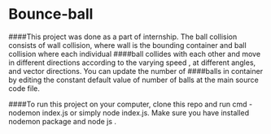 # Bounce-ball

####This project was done as a part of internship. The ball collision consists of wall collision, where wall is the bounding container and ball collision where each individual 
####ball collides with each other and move in different directions according to the varying speed , at different angles, and vector directions. You can update the number of ####balls in container by editing the constant default value of number of balls at the main source code file.


####To run this project on your computer, clone  this repo and run cmd - nodemon index.js or simply node index.js. Make sure you have installed nodemon package and node js .
